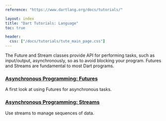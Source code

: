 ```yaml
---
reference: "https://www.dartlang.org/docs/tutorials/"

layout: index
title: "Dart Tutorials: Language"
toc: true

header:
  css: ["/docs/tutorials/tute_main_page.css"]
---
```


The Future and Stream classes provide API for performing tasks,
such as input/output, asynchronously, so as to avoid blocking your
program. Futures and Streams are fundamental to most Dart programs.

<div class="row">
  <div class="col-md-6">
    <div class="card">
      <h3><a href="/tutorials/language/futures">Asynchronous Programming:
          Futures</a></h3>
      <p>A first look at using Futures for asynchronous tasks.</p>
    </div>
  </div>

  <div class="col-md-6">
    <div class="card">
      <h3><a href="/tutorials/language/streams">Asynchronous Programming:
          Streams</a></h3>
      <p>Use streams to manage sequences of data.</p>
    </div>
  </div>
</div>
